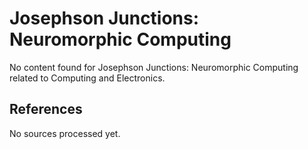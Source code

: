 # Josephson Junctions: Neuromorphic Computing

No content found for Josephson Junctions: Neuromorphic Computing related to Computing and Electronics.

## References

No sources processed yet.
